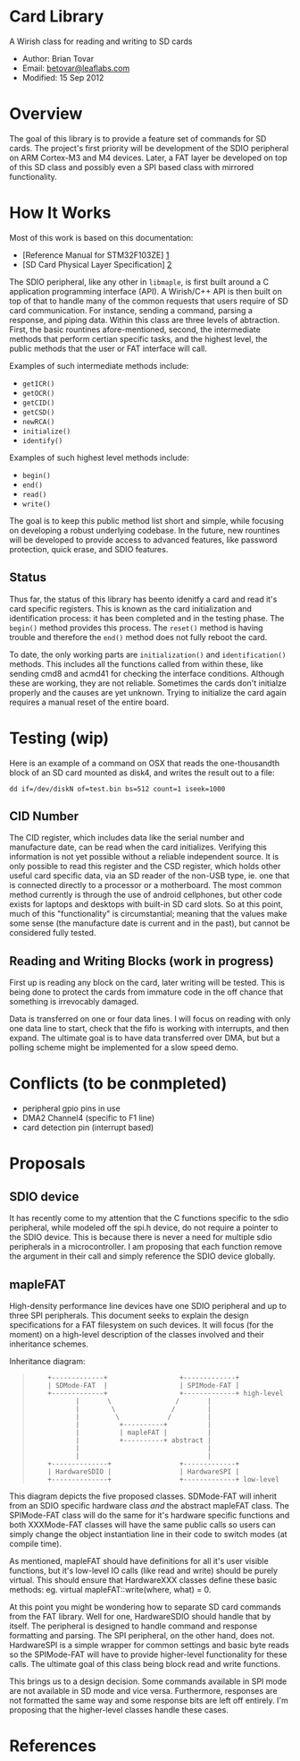 Card Library
===============================================================================

A Wirish class for reading and writing to SD cards

* Author: Brian Tovar
* Email: betovar@leaflabs.com
* Modified: 15 Sep 2012


Overview
===============================================================================

The goal of this library is to provide a feature set of commands for SD cards. 
The project's first priority will be development of the SDIO peripheral on ARM
Cortex-M3 and M4 devices. Later, a FAT layer be developed on top of this SD 
class and possibly even a SPI based class with mirrored functionality.


How It Works
===============================================================================

Most of this work is based on this documentation:
* [Reference Manual for STM32F103ZE] [1]
* [SD Card Physical Layer Specification] [2]

The SDIO peripheral, like any other in `libmaple`, is first built around a C
 application programming interface (API). A Wirish/C++ API is then built on 
 top of that to handle many of the common requests that users require of SD 
 card communication. For instance, sending a command, parsing a response, and 
 piping data. Within this class are three levels of abtraction. First, the 
 basic rountines afore-mentioned, second, the intermediate methods that 
 perform certian specific tasks, and the highest level, the public methods 
 that the user or FAT interface will call.

Examples of such intermediate methods include:

* `getICR()`
* `getOCR()`
* `getCID()`
* `getCSD()`
* `newRCA()`
* `initialize()`
* `identify()`

Examples of such highest level methods include:

* `begin()`
* `end()`
* `read()`
* `write()`

The goal is to keep this public method list short and simple, while focusing 
on developing a robust underlying codebase. In the future, new rountines will 
be developed to provide access to advanced features, like password protection, 
quick erase, and SDIO features.


Status
------

Thus far, the status of this library has beento idenitfy a card and read it's 
card specific registers. This is known as the card initialization and 
identification process: it has been completed and in the testing phase. 
The `begin()` method provides this process. The `reset()` method is having 
trouble and therefore the `end()` method does not fully reboot the card.

To date, the only working parts are `initialization()` and `identification()` 
methods. This includes all the functions called from within these, like 
sending cmd8 and acmd41 for checking the interface conditions. Although these 
are working, they are not reliable. Sometimes the cards don't initialze 
properly and the causes are yet unknown. Trying to initialize the card again 
requires a manual reset of the entire board.


Testing (wip)
===============================================================================

Here is an example of a command on OSX that reads the one-thousandth block of 
an SD card mounted as disk4, and writes the result out to a file:

`dd if=/dev/diskN of=test.bin bs=512 count=1 iseek=1000`

CID Number
----------

The CID register, which includes data like the serial number and manufacture 
date, can be read when the card initializes. Verifying this information is not 
yet possible without a reliable independent source. It is only possible to 
read this register and the CSD register, which holds other useful card 
specific data, via an SD reader of the non-USB type, ie. one that is connected 
directly to a processor or a motherboard. The most common method currently is 
through the use of android cellphones, but other code exists for laptops and 
desktops with built-in SD card slots. So at this point, much of this 
"functionality" is circumstantial; meaning that the values make some sense 
(the manufacture date is current and in the past), but cannot be considered 
fully tested.


Reading and Writing Blocks (work in progress)
--------------------------

First up is reading any block on the card, later writing will be tested. This 
is being done to protect the cards from immature code in the off chance that 
something is irrevocably damaged. 

Data is transferred on one or four data lines. I will focus on reading with 
only one data line to start, check that the fifo is working with interrupts, 
and then expand. The ultimate goal is to have data transferred over DMA, but 
but a polling scheme might be implemented for a slow speed demo.



Conflicts (to be conmpleted)
===============================================================================

* peripheral gpio pins in use
* DMA2 Channel4 (specific to F1 line)
* card detection pin (interrupt based)


Proposals
===============================================================================

SDIO device
-----------

It has recently come to my attention that the C functions specific to the sdio 
peripheral, while modeled off the spi.h device, do not require a pointer to 
the SDIO device. This is because there is never a need for multiple sdio 
peripherals in a microcontroller. I am proposing that each function remove 
the argument in their call and simply reference the SDIO device globally.

mapleFAT
--------

High-density performance line devices have one SDIO peripheral and up to three
SPI peripherals. This document seeks to explain the design specifications for 
a FAT filesystem on such devices. It will focus (for the moment) on a 
high-level description of the classes involved and their inheritance schemes.

Inheritance diagram:

>         +-------------+                  +-------------+
>         | SDMode-FAT  |                  | SPIMode-FAT |
>         +-------------+                  +-------------+ high-level
>                |       \                /       |
>                |        \              /        |
>                |         \            /         |
>                |          +----------+          |
>                |          | mapleFAT |          |
>                |          +----------+ abstract |
>                |                                |
>                |                                |
>         +--------------+                 +-------------+
>         | HardwareSDIO |                 | HardwareSPI |
>         +--------------+                 +-------------+ low-level

This diagram depicts the five proposed classes. SDMode-FAT will inherit from
an SDIO specific hardware class _and_ the abstract mapleFAT class. The 
SPIMode-FAT class will do the same for it's hardware specific functions and 
both XXXMode-FAT classes will have the same public calls so users can simply 
change the object instantiation line in their code to switch modes (at compile 
time).

As mentioned, mapleFAT should have definitions for all it's user visible 
functions, but it's low-level IO calls (like read and write) should be purely 
virtual. This should ensure that HardwareXXX classes define these basic 
methods: eg. virtual mapleFAT::write(where, what) = 0.

At this point you might be wondering how to separate SD card commands from the 
FAT library. Well for one, HardwareSDIO should handle that by itself. The 
peripheral is designed to handle command and response formatting and parsing.
The SPI peripheral, on the other hand, does not. HardwareSPI is a simple 
wrapper for common settings and basic byte reads so the SPIMode-FAT will have 
to provide higher-level functionality for these calls. The ultimate goal of 
this class being block read and write functions.

This brings us to a design decision. Some commands available in SPI mode are 
not available in SD mode and vice versa. Furthermore, responses are not 
formatted the same way and some response bits are left off entirely. I'm 
proposing that the higher-level classes handle these cases.


References
===============================================================================

[1]: http://www.st.com/internet/com/TECHNICAL_RESOURCES/TECHNICAL_LITERATURE/REFERENCE_MANUAL/CD00171190.pdf

[2]: https://www.sdcard.org/downloads/pls/simplified_specs/Part_1_Physical_Layer_Simplified_Specification_Ver_3.01_Final_100518.pdf